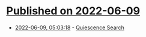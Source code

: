 # [Published on 2022-06-09](index.md)

* [2022-06-09, 05:03:18](https://news.ycombinator.com/item?id=31677730) - [Quiescence Search](https://en.wikipedia.org/wiki/Quiescence_search)
